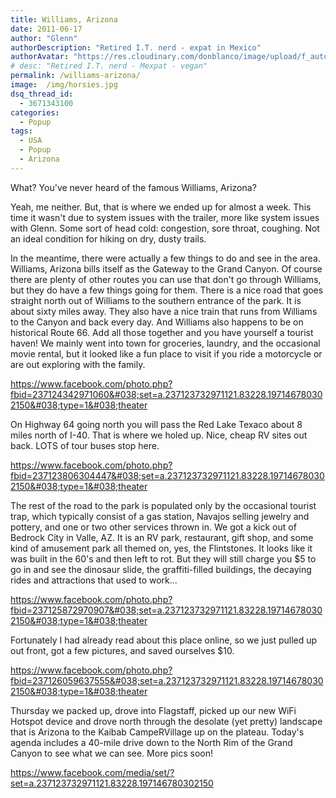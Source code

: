```yaml
---
title: Williams, Arizona
date: 2011-06-17
author: "Glenn"
authorDescription: "Retired I.T. nerd - expat in Mexico"
authorAvatar: "https://res.cloudinary.com/donblanco/image/upload/f_auto,q_auto/Vagabondians/avatar-small.png"
# desc: "Retired I.T. nerd - Mexpat - vegan"
permalink: /williams-arizona/
image:  /img/horsies.jpg
dsq_thread_id:
  - 3671343100
categories:
  - Popup
tags:
  - USA
  - Popup
  - Arizona
---
```

What? You've never heard of the famous Williams, Arizona?

Yeah, me neither. But, that is where we ended up for almost a week. This time it wasn't due to system issues with the trailer, more like system issues with Glenn. Some sort of head cold: congestion, sore throat, coughing. Not an ideal condition for hiking on dry, dusty trails.

In the meantime, there were actually a few things to do and see in the area. Williams, Arizona bills itself as the Gateway to the Grand Canyon. Of course there are plenty of other routes you can use that don't go through Williams, but they do have a few things going for them. There is a nice road that goes straight north out of Williams to the southern entrance of the park. It is about sixty miles away. They also have a nice train that runs from Williams to the Canyon and back every day. And Williams also happens to be on historical Route 66. Add all those together and you have yourself a tourist haven! We mainly went into town for groceries, laundry, and the occasional movie rental, but it looked like a fun place to visit if you ride a motorcycle or are out exploring with the family.

https://www.facebook.com/photo.php?fbid=237124342971060&#038;set=a.237123732971121.83228.197146780302150&#038;type=1&#038;theater

On Highway 64 going north you will pass the Red Lake Texaco about 8 miles north of I-40. That is where we holed up. Nice, cheap RV sites out back. LOTS of tour buses stop here.

https://www.facebook.com/photo.php?fbid=237123806304447&#038;set=a.237123732971121.83228.197146780302150&#038;type=1&#038;theater

The rest of the road to the park is populated only by the occasional tourist trap, which typically consist of a gas station, Navajos selling jewelry and pottery, and one or two other services thrown in. We got a kick out of Bedrock City in Valle, AZ. It is an RV park, restaurant, gift shop, and some kind of amusement park all themed on, yes, the Flintstones. It looks like it was built in the 60's and then left to rot. But they will still charge you $5 to go in and see the dinosaur slide, the graffiti-filled buildings, the decaying rides and attractions that used to work...

https://www.facebook.com/photo.php?fbid=237125872970907&#038;set=a.237123732971121.83228.197146780302150&#038;type=1&#038;theater

Fortunately I had already read about this place online, so we just pulled up out front, got a few pictures, and saved ourselves $10.

https://www.facebook.com/photo.php?fbid=237126059637555&#038;set=a.237123732971121.83228.197146780302150&#038;type=1&#038;theater

Thursday we packed up, drove into Flagstaff, picked up our new WiFi Hotspot device and drove north through the desolate (yet pretty) landscape that is Arizona to the Kaibab CampeRVillage up on the plateau. Today's agenda includes a 40-mile drive down to the North Rim of the Grand Canyon to see what we can see. More pics soon!

https://www.facebook.com/media/set/?set=a.237123732971121.83228.197146780302150